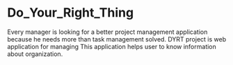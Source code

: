# Do_Your_Right_Thing
Every manager is looking for a better project management application because he needs more than task management solved. DYRT project is web application for managing  This application helps user to know information about organization. 
